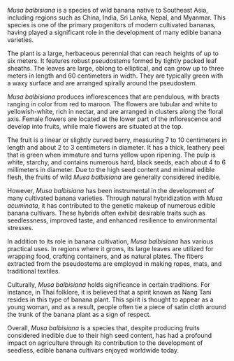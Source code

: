 _Musa balbisiana_ is a species of wild banana native to Southeast Asia, including regions such as China, India, Sri Lanka, Nepal, and Myanmar. This species is one of the primary progenitors of modern cultivated bananas, having played a significant role in the development of many edible banana varieties.

The plant is a large, herbaceous perennial that can reach heights of up to six meters. It features robust pseudostems formed by tightly packed leaf sheaths. The leaves are large, oblong to elliptical, and can grow up to three meters in length and 60 centimeters in width. They are typically green with a waxy surface and are arranged spirally around the pseudostem.

_Musa balbisiana_ produces inflorescences that are pendulous, with bracts ranging in color from red to maroon. The flowers are tubular and white to yellowish-white, rich in nectar, and are arranged in clusters along the floral axis. Female flowers are located at the lower part of the inflorescence and develop into fruits, while male flowers are situated at the top.

The fruit is a linear or slightly curved berry, measuring 7 to 10 centimeters in length and about 2 to 3 centimeters in diameter. It has a thick, leathery peel that is green when immature and turns yellow upon ripening. The pulp is white, starchy, and contains numerous hard, black seeds, each about 4 to 6 millimeters in diameter. Due to the high seed content and minimal edible flesh, the fruits of wild _Musa balbisiana_ are generally considered inedible.

However, _Musa balbisiana_ has been instrumental in the development of many cultivated banana varieties. Through natural hybridization with _Musa acuminata_, it has contributed to the genetic makeup of numerous edible banana cultivars. These hybrids often exhibit desirable traits such as seedlessness, improved taste, and enhanced resilience to environmental stresses.

In addition to its role in banana cultivation, _Musa balbisiana_ has various practical uses. In regions where it grows, its large leaves are utilized for wrapping food, crafting containers, and as natural plates. The fibers extracted from the pseudostems are employed in making ropes, mats, and traditional textiles.

Culturally, _Musa balbisiana_ holds significance in certain traditions. For instance, in Thai folklore, it is believed that a spirit known as Nang Tani resides in this type of banana plant. This spirit is thought to appear as a young woman, and as a result, people often tie a piece of satin cloth around the trunk of the banana plant as a sign of respect.

Overall, _Musa balbisiana_ is a species that, despite producing fruits considered inedible due to their high seed content, has had a profound impact on agriculture through its contribution to the development of seedless, edible banana cultivars enjoyed worldwide today.
